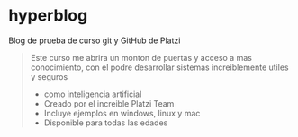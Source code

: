 # hyperblog
Blog de prueba de curso git y GitHub de Platzi
>Este curso me abrira un monton de puertas y acceso a mas conocimiento, con el podre desarrollar sistemas increiblemente utiles y seguros
>-  como inteligencia artificial
>-  Creado por el increible Platzi Team 
>-  Incluye ejemplos en windows, linux y mac
>-  Disponible para todas las edades